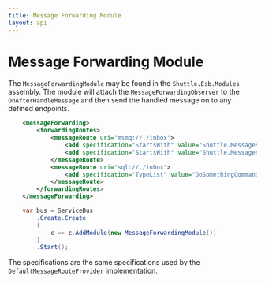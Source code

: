 ```yaml
---
title: Message Forwarding Module
layout: api
---
```

# Message Forwarding Module

The `MessageForwardingModule` may be found in the `Shuttle.Esb.Modules` assembly.  The module will attach the `MessageForwardingObserver` to the `OnAfterHandleMessage` and then send the handled message on to any defined endpoints.

~~~xml
	<messageForwarding>
		<forwardingRoutes>
			<messageRoute uri="msmq://./inbox">
				<add specification="StartsWith" value="Shuttle.Messages1" />
				<add specification="StartsWith" value="Shuttle.Messages2" />
			</messageRoute>
			<messageRoute uri="sql://./inbox">
				<add specification="TypeList" value="DoSomethingCommand" />
			</messageRoute>
		</forwardingRoutes>
	</messageForwarding>
~~~

~~~c#
	var bus = ServiceBus
		.Create.Create
		(
			c => c.AddModule(new MessageForwardingModule())
		)
		.Start();
~~~

The specifications are the same specifications used by the `DefaultMessageRouteProvider` implementation.